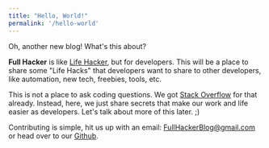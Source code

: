 ```yaml
---
title: "Hello, World!"
permalink: '/hello-world'
---
```


Oh, another new blog! What's this about?

**Full Hacker** is like [Life Hacker](https://lifehacker.com), but for developers. This will be a place to share some "Life Hacks" that developers want to share to other developers, like automation, new tech, freebies, tools, etc.

This is not a place to ask coding questions. We got [Stack Overflow](https://stackoverflow.com) for that already. Instead, here, we just share secrets that make our work and life easier as developers. Let's talk about more of this later. ;)

Contributing is simple, hit us up with an email: [FullHackerBlog@gmail.com](mailto:fullhackerblog@gmail.com) or head over to our [Github](https://github.com/fullhacker).

